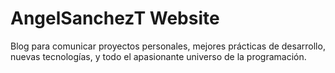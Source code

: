# AngelSanchezT Website <i class="fas fa-project-diagram"></i>

Blog para comunicar proyectos personales, mejores prácticas de desarrollo, nuevas tecnologías, y todo el apasionante universo de la programación.
